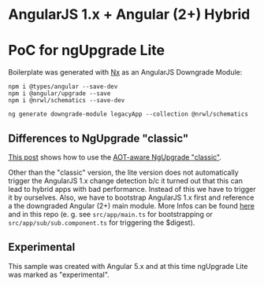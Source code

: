 # AngularJS 1.x + Angular (2+) Hybrid
# PoC for ngUpgrade Lite

Boilerplate was generated with [Nx](https://nrwl.io/nx) as an AngularJS Downgrade Module:

```
npm i @types/angular --save-dev
npm i @angular/upgrade --save
npm i @nrwl/schematics --save-dev

ng generate downgrade-module legacyApp --collection @nrwl/schematics 
```

## Differences to NgUpgrade "classic"

[This post](https://www.softwarearchitekt.at/post/2016/11/15/using-ngupgrade-with-aot-to-optimize-performane.aspx) shows how to use the [AOT-aware NgUpgrade "classic"](https://www.softwarearchitekt.at/post/2016/11/15/using-ngupgrade-with-aot-to-optimize-performane.aspx).

Other than the "classic" version, the lite version does not automatically trigger the AngularJS 1.x change detection b/c it turned out that this can lead to hybrid apps with bad performance. Instead of this we have to trigger it by ourselves. Also, we have to bootstrap AngularJS 1.x first and reference a the downgraded Angular (2+) main module. More Infos can be found [here](https://nrwl.io/nx/guide-angularjs-downgrade-module) and in this repo (e. g. see ``src/app/main.ts`` for bootstrapping or ``src/app/sub/sub.component.ts`` for triggering the $digest).

## Experimental

This sample was created with Angular 5.x and at this time ngUpgrade Lite was marked as "experimental".